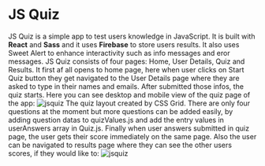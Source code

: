 # JS Quiz

JS Quiz is a simple app to test users knowledge in JavaScript. It is built with **React** and **Sass** and it uses **Firebase** to store users results. It also uses Sweet Alert to enhance interactivity such as info messages and eror messages. JS Quiz consists of four pages: Home, User Details, Quiz and Results. It first af all opens to home page, here when user clicks on Start Quiz button they get navigated to the User Details page where they are asked to type in their names and emails. After submitted those infos, the quiz starts.
Here you can see desktop and mobile view of the quiz page of the app:
![jsquiz](https://user-images.githubusercontent.com/73724613/135760427-3fdaae17-96e4-406d-b339-bcb0829228fd.jpg)
The quiz layout created by CSS Grid. There are only four questions at the moment but more questions can be added easily, by adding question datas to quizValues.js and add the entry values in userAnswers array in Quiz.js.
Finally when user answers submitted in quiz page, the user gets their score immediately on the same page. Also the user can be navigated to results page where they can see the other users scores, if they would like to:
![jsquiz](https://user-images.githubusercontent.com/73724613/136862554-03123a1d-81ee-414e-9fc7-cbec8781ecf8.jpg)